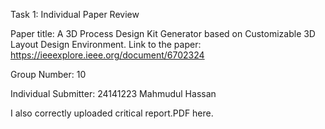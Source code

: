 Task 1: Individual Paper Review

Paper title: A 3D Process Design Kit Generator based on Customizable 3D Layout Design Environment. 
Link to the paper:  https://ieeexplore.ieee.org/document/6702324


Group Number:
10

Individual Submitter:
24141223 Mahmudul Hassan

I also correctly uploaded critical report.PDF here.
